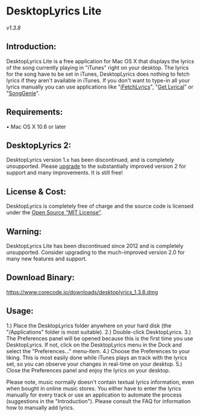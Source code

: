
# DesktopLyrics Lite
*v1.3.8*

## Introduction:
DesktopLyrics Lite is a free application for Mac OS X that displays the lyrics of the song currently playing in "iTunes" right on your desktop. The lyrics for the song have to be set in iTunes, DesktopLyrics does nothing to fetch lyrics if they aren't available in iTunes. If you don't want to type-in all your lyrics manually you can use applications like "[iFetchLyrics][1]", "[Get Lyrical][2]" or "[SongGenie][3]".

## Requirements:
• Mac OS X 10.6 or later

## DesktopLyrics 2:
DesktopLyrics version 1.x has been discontinued, and is completely unsupported.
Please [upgrade][4] to the substantially improved version 2 for support and many improvements. It is still free!

## License &amp; Cost:
DesktopLyrics is completely free of charge and the source code is licensed under the [Open Source "MIT License"][5].

## Warning:
DesktopLyrics Lite has been discontinued since 2012 and is completely unsupported. 
Consider upgrading to the much-improved version 2.0 for many new features and support.

## Download Binary:
https://www.corecode.io/downloads/desktoplyrics_1.3.8.dmg

## Usage:
1.) Place the DesktopLyrics folder anywhere on your hard disk (the "/Applications" folder is most suitable).
2.) Double-click DesktopLyrics.
3.) The Preferences panel will be opened because this is the first time you use DesktopLyrics. If not, click on the DesktopLyrics menu in the Dock and select the "Preferences…" menu-item.
4.) Choose the Preferences to your liking. This is most easily done while iTunes plays an track with the lyrics set, so you can observe your changes in real-time on your desktop.
5.) Close the Preferences panel and enjoy the lyrics on your desktop.

Please note, music normally doesn't contain textual lyrics information, even when bought in online music stores. You either have to enter the lyrics manually for every track or use an application to automate the process (suggestions in the "Introduction"). Please consult the FAQ for information how to manually add lyrics.

[1]: https://github.com/MacGarfield/iFetchLyrics
[2]: http://shullian.com/get_lyrical.php
[3]: http://equinux.com/us/products/songgenie/index.html
[4]: https://www.corecode.io/desktoplyrics/
[5]: https://opensource.org/licenses/mit-license.php
